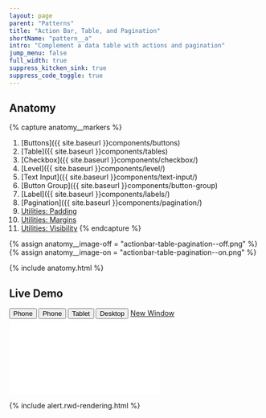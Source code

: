 ```yaml
---
layout: page
parent: "Patterns"
title: "Action Bar, Table, and Pagination"
shortName: "pattern__a"
intro: "Complement a data table with actions and pagination"
jump_menu: false
full_width: true
suppress_kitcken_sink: true
suppress_code_toggle: true
---
```


## Anatomy

{% capture anatomy__markers %}
1. [Buttons]({{ site.baseurl }}components/buttons)
1. [Table]({{ site.baseurl }}components/tables)
1. [Checkbox]({{ site.baseurl }}components/checkbox/)
1. [Level]({{ site.baseurl }}components/level/)
1. [Text Input]({{ site.baseurl }}components/text-input/)
1. [Button Group]({{ site.baseurl }}components/button-group)
1. [Label]({{ site.baseurl }}components/labels/)
1. [Pagination]({{ site.baseurl }}components/pagination/)
1. [Utilities: Padding](utilities/#padding)
1. [Utilities: Margins](utilities/#margins)
1. [Utilities: Visibility](utilities/#visibility)
{% endcapture %}

{% assign anatomy__image-off = "actionbar-table-pagination--off.png" %}
{% assign anatomy__image-on  = "actionbar-table-pagination--on.png" %}

{% include anatomy.html %}

## Live Demo

<div class="docs__rwd-demo-block">
  <div class="docs__rwd-embed-container">
    <span class="fsa-btn-group fsa-btn-group--small" role="group" data-component="">
      <button data-behavior="toggle-rwd-size" data-target="rwd-demo_a" data-size="phone" class="fsa-btn-group__item" type="button" title="Portrait">Phone <span class="docs__rwd-demo-icon docs__rwd-demo-icon--portrait"></span></button>
      <button data-behavior="toggle-rwd-size" data-target="rwd-demo_a" data-size="phone-big" class="fsa-btn-group__item" type="button" title="Landscape">Phone <span class="docs__rwd-demo-icon docs__rwd-demo-icon--landscape"></span></button>
      <button data-behavior="toggle-rwd-size" data-target="rwd-demo_a" data-size="tablet" class="fsa-btn-group__item" type="button">Tablet</button>
      <button data-behavior="toggle-rwd-size" data-target="rwd-demo_a" data-size="desktop" class="fsa-btn-group__item fsa-btn-group__item--active" aria-selected="true" type="button">Desktop</button>
      <a class="fsa-btn-group__item" href="{{ site.baseurl }}/demo/actionbar-table-pagination.html" target="_blank" title="View in a New Window">New Window</a>
    </span>
    <div class="docs__rwd-embed docs__rwd-embed--desktop" id="rwd-demo_a">
      <iframe src="{{ site.baseurl }}/demo/actionbar-table-pagination.html" class="docs__rwd-iframe" allowtransparency="true" frameborder="0" scrolling="yes" allowfullscreen="true"> </iframe>
    </div>
  </div>
</div>

{% include alert.rwd-rendering.html %}
